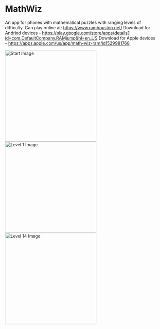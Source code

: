# MathWiz
An app for phones with mathematical puzzles with ranging levels of difficulty. 
Can play online at: https://www.ramhouston.net/
Download for Andriod devices - https://play.google.com/store/apps/details?id=com.DefaultCompany.RAMjump&hl=en_US
Download for Apple devices - https://apps.apple.com/us/app/math-wiz-ram/id1529981768

<img src="https://user-images.githubusercontent.com/44847825/101555937-48cdaa80-397f-11eb-9aca-2d1d1da32a85.PNG" alt="Start Image" width="300">

<img src="https://user-images.githubusercontent.com/44847825/101556008-761a5880-397f-11eb-99ad-c31612318e03.PNG" alt="Level 1 Image" width="300">

<img src="https://user-images.githubusercontent.com/44847825/101556244-0b1d5180-3980-11eb-9228-feea157fcb5c.PNG" alt="Level 14 Image" width="300">
